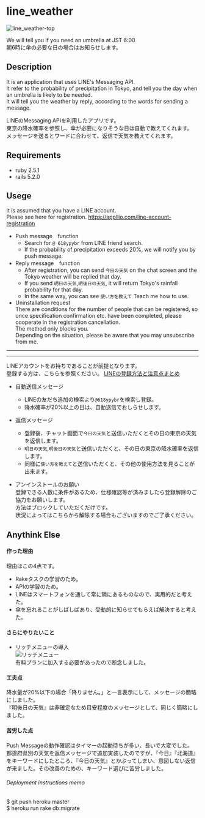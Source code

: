 # line_weather
![line_weather-top](https://user-images.githubusercontent.com/50007961/60940321-147f3600-a316-11e9-8285-3a40a884ef42.png)

We will tell you if you need an umbrella at JST 6:00  
朝6時に傘の必要な日の場合はお知らせします。

## Description
It is an application that uses LINE's Messaging API.  
It refer to the probability of precipitation in Tokyo, and tell you the day when an umbrella is likely to be needed.  
It will tell you the weather by reply, according to the words for sending a message.

LINEのMessaging APIを利用したアプリです。  
東京の降水確率を参照し、傘が必要になりそうな日は自動で教えてくれます。  
メッセージを送るとワードに合わせて、返信で天気を教えてくれます。

## Requirements
- ruby 2.5.1
- rails 5.2.0

## Usege
It is assumed that you have a LINE account.  
Please see here for registration.
https://appllio.com/line-account-registration
- Push message　function
  - Search for `@ 618ypybr` from LINE friend search.
  - If the probability of precipitation exceeds 20%, we will notify you by push message.
- Reply message　function
  - After registration, you can send `今日の天気` on the chat screen and the Tokyo weather will be replied that day.
  - If you send `明日の天気`,`明後日の天気`, it will return Tokyo's rainfall probability for that day.
  - In the same way, you can see `使い方を教えて` Teach me how to use.
- Uninstallation request  
There are conditions for the number of people that can be registered, so once specification confirmation etc. have been completed, please cooperate in the registration cancellation.  
The method only blocks you.  
Depending on the situation, please be aware that you may unsubscribe from me.  

---
---

LINEアカウントをお持ちであることが前提となります。  
登録する方は、こちらを参照ください。
[LINEの登録方法と注意点まとめ](https://appllio.com/line-account-registration)

- 自動送信メッセージ
  - LINEの友だち追加の検索より`@618ypybr`を検索し登録。
  - 降水確率が20%以上の日は、自動送信でおしらせします。

- 返信メッセージ
  - 登録後、チャット画面で`今日の天気`と送信いただくとその日の東京の天気を返信します。
  - `明日の天気`,`明後日の天気`と送信いただくと、その日の東京の降水確率を返信します。
  - 同様に`使い方を教えて`と送信いただくと、その他の使用方法を見ることが出来ます。

- アンインストールのお願い  
登録できる人数に条件があるため、仕様確認等が済みましたら登録解除のご協力をお願いします。  
方法はブロックしていただくだけです。  
状況によってはこちらから解除する場合もございますのでご了承ください。

## Anythink Else
#### 作った理由
理由はこの4点です。
- Rakeタスクの学習のため。  
- APIの学習のため。  
- LINEはスマートフォンを通して常に隣にあるものなので、実用的だと考えた。  
- 傘を忘れることがしばしばあり、受動的に知らせてもらえば解決すると考えた。  
#### さらにやりたいこと
- リッチメニューの導入  
![リッチメニュー](https://user-images.githubusercontent.com/50007961/61014923-a6de1300-a3c4-11e9-9731-d71d36cfd1e9.png)  
有料プランに加入する必要があったので断念しました。
#### 工夫点
降水量が20%以下の場合「降りません。」と一言表示にして、メッセージの簡略にしました。  
『明後日の天気』は非確定なため目安程度のメッセージとして、同じく簡略にしました。
#### 苦労した点
Push Messageの動作確認はタイマーの起動待ちが多い、長いで大変でした。  
都道府県別の天気を返信メッセージで追加実装したのですが、『今日』『北海道』をキーワードにしたところ、『今日の天気』とかぶってしまい、意図しない返信が来ました。その改善のための、キーワード選びに苦労しました。




###### Deployment instructions memo

  $ git push heroku master  
  $ heroku run rake db:migrate


